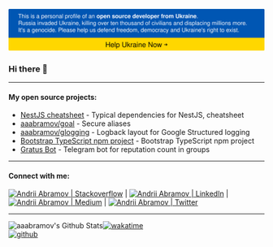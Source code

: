 
[![Stand With Ukraine](https://raw.githubusercontent.com/vshymanskyy/StandWithUkraine/main/banner-personal-page.svg)](https://stand-with-ukraine.pp.ua)


### Hi there 👋

---

#### My open source projects:
- [NestJS cheatsheet](https://gist.github.com/aaabramov/9d42b26e42c431364d08fadd706105fd) - Typical dependencies for NestJS, cheatsheet
- [aaabramov/goal](https://github.com/aaabramov/goal) - Secure aliases
- [aaabramov/glogging](https://github.com/aaabramov/glogging) - Logback layout for Google Structured logging
- [Bootstrap TypeScript npm project](https://gist.github.com/aaabramov/ad1934c5740b018f172e6d82f629b105) - Bootstrap TypeScript npm project
- [Gratus Bot](https://t.me/gratus_bot) - Telegram bot for reputation count in groups

---

#### Connect with me:

[![Andrii Abramov | Stackoverflow](https://img.shields.io/badge/Stack_Overflow-FE7A16?style=for-the-badge&logo=stack-overflow&logoColor=white)](https://stackoverflow.com/users/5091346/andrii-abramov) | [![Andrii Abramov | LinkedIn](https://img.shields.io/badge/LinkedIn-0077B5?style=for-the-badge&logo=linkedin&logoColor=white)](https://www.linkedin.com/in/andrii-abramov) | [![Andrii Abramov | Medium](https://img.shields.io/badge/Medium-12100E?style=for-the-badge&logo=medium&logoColor=white)](https://aaabramov.medium.com/?utm_source=github&utm_medium=organic_social) | [![Andrii Abramov | Twitter](https://img.shields.io/badge/Twitter-1DA1F2?style=for-the-badge&logo=twitter&logoColor=white)](https://twitter.com/abramov_andrii)

---

<img align="left" alt="aaabramov's Github Stats" src="https://github-readme-stats.vercel.app/api?username=aaabramov&show_icons=true&hide_border=true&count_private=true&theme=dark" />

[![wakatime](https://wakatime.com/badge/user/c5638ecd-1b79-484b-be77-35191a854860.svg)](https://wakatime.com/@c5638ecd-1b79-484b-be77-35191a854860)  
[![github](https://img.shields.io/github/followers/aaabramov?logo=github&style=plastic)](https://github.com/aaabramov?tab=followers)

[linkedin]: https://www.linkedin.com/in/andrii-abramov
[twitter]: https://twitter.com/abramov_andrii
[stackoverflow]: https://stackoverflow.com/users/5091346/andrii-abramov
